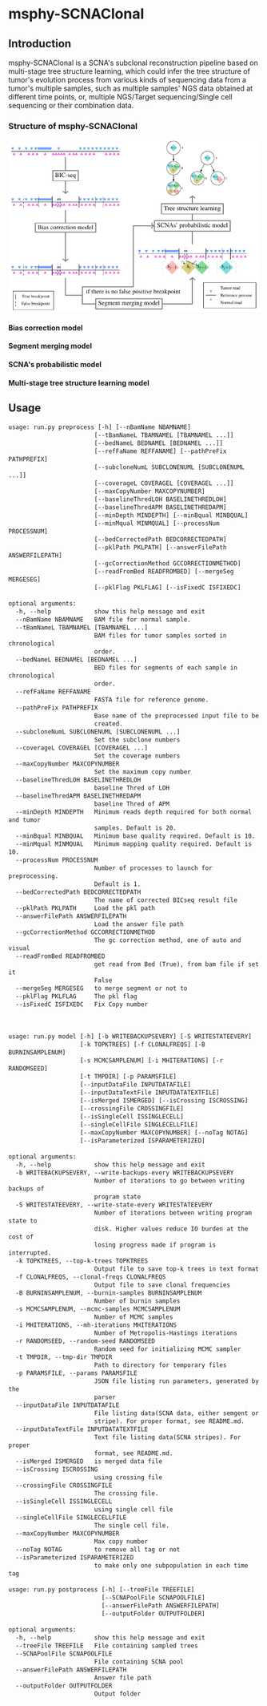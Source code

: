 # msphy-SCNAClonal

## Introduction

msphy-SCNAClonal is a SCNA's subclonal reconstruction pipeline based on
multi-stage tree structure learning, which could infer the tree structure of tumor's
evolution process from various kinds of sequencing data from a tumor's multiple
samples, such as multiple samples' NGS data obtained at different time points,
or, multiple NGS/Target sequencing/Single cell sequencing or their combination
data.

### Structure of msphy-SCNAClonal

![Structure](https://raw.githubusercontent.com/dustincys/msphy-SCNAClonal/master/figures/structure.png) 

#### Bias correction model

#### Segment merging model

#### SCNA's probabilistic model

#### Multi-stage tree structure learning model

## Usage

    usage: run.py preprocess [-h] [--nBamName NBAMNAME]
                            [--tBamNameL TBAMNAMEL [TBAMNAMEL ...]]
                            [--bedNameL BEDNAMEL [BEDNAMEL ...]]
                            [--refFaName REFFANAME] [--pathPreFix PATHPREFIX]
                            [--subcloneNumL SUBCLONENUML [SUBCLONENUML ...]]
                            [--coverageL COVERAGEL [COVERAGEL ...]]
                            [--maxCopyNumber MAXCOPYNUMBER]
                            [--baselineThredLOH BASELINETHREDLOH]
                            [--baselineThredAPM BASELINETHREDAPM]
                            [--minDepth MINDEPTH] [--minBqual MINBQUAL]
                            [--minMqual MINMQUAL] [--processNum PROCESSNUM]
                            [--bedCorrectedPath BEDCORRECTEDPATH]
                            [--pklPath PKLPATH] [--answerFilePath ANSWERFILEPATH]
                            [--gcCorrectionMethod GCCORRECTIONMETHOD]
                            [--readFromBed READFROMBED] [--mergeSeg MERGESEG]
                            [--pklFlag PKLFLAG] [--isFixedC ISFIXEDC]

    optional arguments:
      -h, --help            show this help message and exit
      --nBamName NBAMNAME   BAM file for normal sample.
      --tBamNameL TBAMNAMEL [TBAMNAMEL ...]
                            BAM files for tumor samples sorted in chronological
                            order.
      --bedNameL BEDNAMEL [BEDNAMEL ...]
                            BED files for segments of each sample in chronological
                            order.
      --refFaName REFFANAME
                            FASTA file for reference genome.
      --pathPreFix PATHPREFIX
                            Base name of the preprocessed input file to be
                            created.
      --subcloneNumL SUBCLONENUML [SUBCLONENUML ...]
                            Set the subclone numbers
      --coverageL COVERAGEL [COVERAGEL ...]
                            Set the coverage numbers
      --maxCopyNumber MAXCOPYNUMBER
                            Set the maximum copy number
      --baselineThredLOH BASELINETHREDLOH
                            baseline Thred of LOH
      --baselineThredAPM BASELINETHREDAPM
                            baseline Thred of APM
      --minDepth MINDEPTH   Minimum reads depth required for both normal and tumor
                            samples. Default is 20.
      --minBqual MINBQUAL   Minimum base quality required. Default is 10.
      --minMqual MINMQUAL   Minimum mapping quality required. Default is 10.
      --processNum PROCESSNUM
                            Number of processes to launch for preprocessing.
                            Default is 1.
      --bedCorrectedPath BEDCORRECTEDPATH
                            The name of corrected BICseq result file
      --pklPath PKLPATH     Load the pkl path
      --answerFilePath ANSWERFILEPATH
                            Load the answer file path
      --gcCorrectionMethod GCCORRECTIONMETHOD
                            The gc correction method, one of auto and visual
      --readFromBed READFROMBED
                            get read from Bed (True), from bam file if set it
                            False
      --mergeSeg MERGESEG   to merge segment or not to
      --pklFlag PKLFLAG     The pkl flag
      --isFixedC ISFIXEDC   Fix Copy number



    usage: run.py model [-h] [-b WRITEBACKUPSEVERY] [-S WRITESTATEEVERY]
                        [-k TOPKTREES] [-f CLONALFREQS] [-B BURNINSAMPLENUM]
                        [-s MCMCSAMPLENUM] [-i MHITERATIONS] [-r RANDOMSEED]
                        [-t TMPDIR] [-p PARAMSFILE]
                        [--inputDataFile INPUTDATAFILE]
                        [--inputDataTextFile INPUTDATATEXTFILE]
                        [--isMerged ISMERGED] [--isCrossing ISCROSSING]
                        [--crossingFile CROSSINGFILE]
                        [--isSingleCell ISSINGLECELL]
                        [--singleCellFile SINGLECELLFILE]
                        [--maxCopyNumber MAXCOPYNUMBER] [--noTag NOTAG]
                        [--isParameterized ISPARAMETERIZED]

    optional arguments:
      -h, --help            show this help message and exit
      -b WRITEBACKUPSEVERY, --write-backups-every WRITEBACKUPSEVERY
                            Number of iterations to go between writing backups of
                            program state
      -S WRITESTATEEVERY, --write-state-every WRITESTATEEVERY
                            Number of iterations between writing program state to
                            disk. Higher values reduce IO burden at the cost of
                            losing progress made if program is interrupted.
      -k TOPKTREES, --top-k-trees TOPKTREES
                            Output file to save top-k trees in text format
      -f CLONALFREQS, --clonal-freqs CLONALFREQS
                            Output file to save clonal frequencies
      -B BURNINSAMPLENUM, --burnin-samples BURNINSAMPLENUM
                            Number of burnin samples
      -s MCMCSAMPLENUM, --mcmc-samples MCMCSAMPLENUM
                            Number of MCMC samples
      -i MHITERATIONS, --mh-iterations MHITERATIONS
                            Number of Metropolis-Hastings iterations
      -r RANDOMSEED, --random-seed RANDOMSEED
                            Random seed for initializing MCMC sampler
      -t TMPDIR, --tmp-dir TMPDIR
                            Path to directory for temporary files
      -p PARAMSFILE, --params PARAMSFILE
                            JSON file listing run parameters, generated by the
                            parser
      --inputDataFile INPUTDATAFILE
                            File listing data(SCNA data, either semgent or
                            stripe). For proper format, see README.md.
      --inputDataTextFile INPUTDATATEXTFILE
                            Text file listing data(SCNA stripes). For proper
                            format, see README.md.
      --isMerged ISMERGED   is merged data file
      --isCrossing ISCROSSING
                            using crossing file
      --crossingFile CROSSINGFILE
                            The crossing file.
      --isSingleCell ISSINGLECELL
                            using single cell file
      --singleCellFile SINGLECELLFILE
                            The single cell file.
      --maxCopyNumber MAXCOPYNUMBER
                            Max copy number
      --noTag NOTAG         to remove all tag or not
      --isParameterized ISPARAMETERIZED
                            to make only one subpopulation in each time tag

    usage: run.py postprocess [-h] [--treeFile TREEFILE]
                              [--SCNAPoolFile SCNAPOOLFILE]
                              [--answerFilePath ANSWERFILEPATH]
                              [--outputFolder OUTPUTFOLDER]

    optional arguments:
      -h, --help            show this help message and exit
      --treeFile TREEFILE   File containing sampled trees
      --SCNAPoolFile SCNAPOOLFILE
                            File containing SCNA pool
      --answerFilePath ANSWERFILEPATH
                            Answer file path
      --outputFolder OUTPUTFOLDER
                            Output folder

